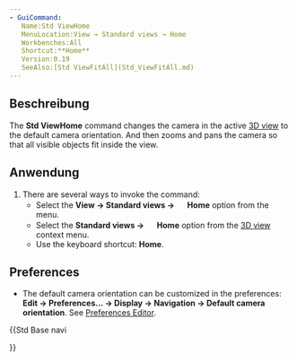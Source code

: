 ```yaml
---
- GuiCommand:
   Name:Std ViewHome
   MenuLocation:View → Standard views → Home
   Workbenches:All
   Shortcut:**Home**
   Version:0.19
   SeeAlso:[Std ViewFitAll](Std_ViewFitAll.md)
---
```


## Beschreibung

The **Std ViewHome** command changes the camera in the active [3D view](3D_view.md) to the default camera orientation. And then zooms and pans the camera so that all visible objects fit inside the view.

## Anwendung

1.  There are several ways to invoke the command:
    -   Select the **View → Standard views → <img src="images/Std_ViewHome.svg" width=16px> Home** option from the menu.
    -   Select the **Standard views → <img src="images/Std_ViewHome.svg" width=16px> Home** option from the [3D view](3D_view.md) context menu.
    -   Use the keyboard shortcut: **Home**.

## Preferences

-   The default camera orientation can be customized in the preferences: **Edit → Preferences... → Display → Navigation → Default camera orientation**. See [Preferences Editor](Preferences_Editor#Navigation.md).





{{Std Base navi

}}  
